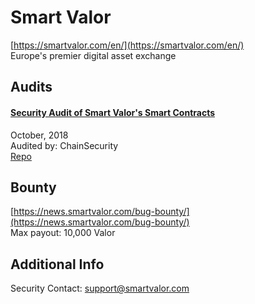 
# Smart Valor
  
[https://smartvalor.com/en/](https://smartvalor.com/en/)<br>
Europe's premier digital asset exchange


## Audits



#### [Security Audit of Smart Valor's Smart Contracts](https://github.com/ChainSecurity/audits/blob/master/ChainSecurity_SmartValor.pdf)

October, 2018<br>
Audited by: ChainSecurity<br>
[Repo](https://github.com/smartvalor/valor-membership/tree/master/contracts/membership)
      

  

## Bounty

[https://news.smartvalor.com/bug-bounty/](https://news.smartvalor.com/bug-bounty/)<br>
Max payout: 10,000 Valor


## Additional Info

Security Contact: support@smartvalor.com
